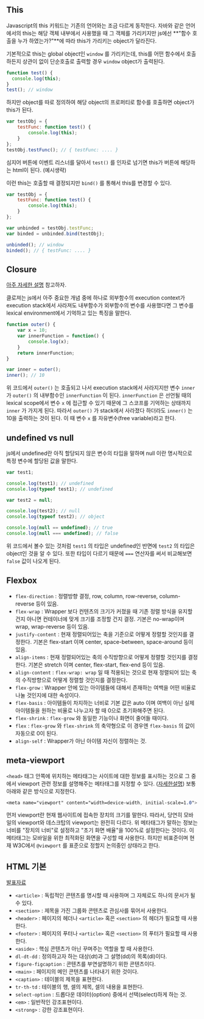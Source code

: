 ## This

Javascript의 this 키워드는 기존의 언어와는 조금 다르게 동작한다. 자바와 같은 언어에서의 this는 해당 객체 내부에서 사용했을 때 그 객체를 가리키지만 js에선 **"함수 호출을 누가 하였는가?"**에 따라 this가 가리키는 object가 달라진다. 

기본적으로 this는 global object인 `window` 를 가리키는데, this를 어떤 함수에서 호출하든지 상관이 없이 단순호출로 출력할 경우 `window` object가 출력된다.

```javascript
function test() {
  console.log(this);
}
test(); // window
```

하지만 object를 따로 정의하여 해당 object의 프로퍼티로 함수를 호출하면 object가 this가 된다.

```javascript
var testObj = {
    testFunc: function test() {
        console.log(this);
    }
};
testObj.testFunc(); // { testFunc: .... }
```

심지어 버튼에 이벤트 리스너를 달아서 `test()` 를 인자로 넘기면 this가 버튼에 해당하는 html이 된다. (예시생략)

이런 this는 호출할 때 결정되지만 `bind()` 를 통해서 this를 변경할 수 있다.

```javascript
var testObj = {
    testFunc: function test() {
        console.log(this);
    }
};

var unbinded = testObj.testFunc;
var binded = unbinded.bind(testObj);

unbinded(); // window
binded(); // { testFunc: .... }
```

## Closure

[아주 자세한 설명](https://poiemaweb.com/js-closure) 참고하자.

클로져는 js에서 아주 중요한 개념 중에 하나로 외부함수의 execution context가 execution stack에서 사라져도 내부함수가 외부함수의 변수를 사용했다면 그 변수를 lexical environment에서 기억하고 있는 특징을 말한다.

```javascript
function outer() {
    var x = 10;
    var innerFunction = function() {
        console.log(x);
    }
    return innerFunction;
}

var inner = outer();
inner(); // 10
```

위 코드에서 `outer()` 는 호출되고 나서 execution stack에서 사라지지만 변수 `inner` 가 `outer()` 의 내부함수인 `innerFunction` 이 된다. `innerFunction` 은 선언될 때의 lexical scope에서 변수 `x` 에 접근할 수 있기 때문에 그 스코프를 기억하는 상태까지 `inner` 가 가지게 된다. 따라서 `outer()` 가 stack에서 사라졌다 하더라도 `inner()` 는 10을 출력하는 것이 된다. 이 때 변수 `x` 를 자유변수(free variable)라고 한다.

## undefined vs null

js에서 undefined란 아직 할당되지 않은 변수의 타입을 말하며 null 이란 명시적으로 특정 변수에 할당된 값을 말한다.

```javascript
var test1;

console.log(test1); // undefined
console.log(typeof test1); // undefined

var test2 = null;

console.log(test2); // null
console.log(typeof test2); // object

console.log(null == undefined); // true
console.log(null === undefined); // false
```

위 코드에서 볼수 있는 것처럼 `test1` 의 타입은 undefined인 반면에 `test2` 의 타입은 object인 것을 알 수 있다. 또한 타입이 다르기 때문에 `===` 연산자를 써서 비교해보면 `false` 값이 나오게 된다.

## Flexbox

* `flex-direction` : 정렬방향 결정, row, column, row-reverse, column-reverse 등이 있음.
* `flex-wrap` : Wrapper 보다 컨텐츠의 크기가 커졌을 때 기존 정렬 방식을 유지할 건지 아니면 컨테이너에 맞게 크기를 조정할 건지 결정. 기본은 no-wrap이며 wrap, wrap-reverse 등이 있음.
* `justify-content` : 현재 정렬되어있는 축을 기준으로 어떻게 정렬할 것인지를 결정한다. 기본은 flex-start 이며 center, space-between, space-around 등이 있음.
* `align-items` : 현재 정렬되어있는 축의 수직방향으로 어떻게 정렬할 것인지를 결정한다. 기본은 stretch 이며 center, flex-start, flex-end 등이 있음.
* `align-content` : `flex-wrap: wrap` 일 때 적용되는 것으로 현재 정렬되어 있는 축의 수직방향으로 어떻게 정렬할 것인지를 결정한다.
* `flex-grow` : Wrapper 안에 있는 아이템들에 대해서 존재하는 여백을 어떤 비율로 나눌 것인지에 대한 속성이다.
* `flex-basis` : 아이템들이 차지하는 너비로 기본 값은 auto 이며 여백이 아닌 실제 아이템들을 원하는 비율로 나누고자 할 때 0으로 초기화해주면 된다.
* `flex-shrink` : `flex-grow` 와 동일한 기능이나 화면이 줄어들 때이다.
* `flex` : `flex-grow` 와 `flex-shrink` 의 축약형으로 이 경우엔 `flex-basis` 의 값이 자동으로 0이 된다.
* `align-self` : Wrapper가 아닌 아이템 자신이 정렬하는 것.

## meta-viewport

`<head>` 태그 안쪽에 위치하는 메타태그는 사이트에 대한 정보를 표시하는 것으로 그 중에서 viewport 관련 정보를 설명해주는 메타태그를 지정할 수 있다. ([자세한설명](https://aboooks.tistory.com/352)) 보통 아래와 같은 방식으로 지정한다.

```css
<meta name="viewport" content="width=device-width, initial-scale=1.0">
```

먼저 viewport란 현재 웹사이트에 접속한 장치의 크기를 말한다. 따라서, 당연히 모바일의 viewport와 데스크탑의 viewport는 완전히 다르다. 위 메타태그가 말하는 정보는 너비를 "장치의 너비"로 설정하고 "초기 화면 배율"을 100%로 설정한다는 것이다. 이 메타태그는 모바일을 위한 최적화된 화면을 구성할 때 사용한다. 하지만 비표준이며 현재 W3C에서 `@viewport` 를 표준으로 정할지 논의중인 상태라고 한다.

## HTML 기본

[발표자료](https://drive.google.com/file/d/0B6UpaSZyNjEmd1BMMFRIR043aE0/view)

* `<article>` : 독립적인 콘텐츠를 명시할 때 사용하며 그 자체로도 하나의 문서가 될 수 있다.
* `<section>` : 제목을 가진 그룹화 콘텐츠로 관심사를 묶어서 사용한다.
* `<header>` : 페이지의 헤더나 `<article>` 혹은 `<section>` 의 헤더가 필요할 때 사용한다.
* `<footer>` : 페이지의 푸터나 `<article>` 혹은 `<section>` 의 푸터가 필요할 때 사용한다.
* `<aside>` : 핵심 콘텐츠가 아닌 꾸며주는 역할을 할 때 사용한다.
* `dl-dt-dd` : 정의하고자 하는 대상(dt)과 그 설명(dd)의 목록(dl)이다.
* `figure-figcaption` : 콘텐츠를 부연설명하기 위한 콘텐츠이다.
* `<main>` : 페이지의 메인 콘텐츠를 나타내기 위한 것이다.
* `<caption>` : 테이블의 제목을 표현한다.
* `tr-th-td` : 테이블의 행, 셀의 제목, 셀의 내용을 표현한다.
* `select-option` : 드롭다운 데이터(option) 중에서 선택(select)하게 하는 것.
* `<em>` : 일반적인 강조표현이다.
* `<strong>` : 강한 강조표현이다.